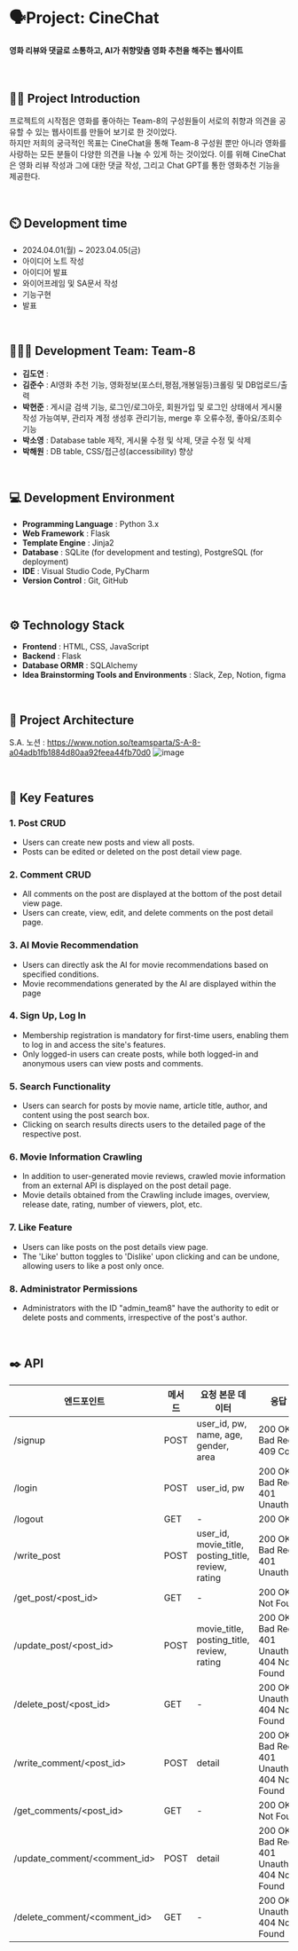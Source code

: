 # 🗣️Project: CineChat
#### 영화 리뷰와 댓글로 소통하고, AI가 취향맞춤 영화 추천을 해주는 웹사이트

<br>

## 👨‍🏫 Project Introduction
프로젝트의 시작점은 영화를 좋아하는 Team-8의 구성원들이 서로의 취향과 의견을 공유할 수 있는 웹사이트를 만들어 보기로 한 것이었다.  
하지만 저희의 궁극적인 목표는 CineChat을 통해 Team-8 구성원 뿐만 아니라 영화를 사랑하는 모든 분들이 다양한 의견을 나눌 수 있게 하는 것이었다. 
이를 위해 CineChat은 영화 리뷰 작성과 그에 대한 댓글 작성, 그리고 Chat GPT를 통한 영화추천 기능을 제공한다.

<br>

## ⏲️ Development time
- 2024.04.01(월) ~ 2023.04.05(금)
- 아이디어 노트 작성
- 아이디어 발표
- 와이어프레임 및 SA문서 작성
- 기능구현
- 발표
<br>

## 🧑‍🤝‍🧑 Development Team: Team-8 
- **김도연** : 
- **김준수** : AI영화 추천 기능, 영화정보(포스터,평점,개봉일등)크롤링 및 DB업로드/출력  
- **박현준** : 게시글 검색 기능, 로그인/로그아웃, 회원가입 및 로그인 상태에서 게시물 작성 가능여부, 관리자 계정 생성후 관리기능, merge 후 오류수정, 좋아요/조회수 기능
- **박소영** : Database table 제작, 게시물 수정 및 삭제, 댓글 수정 및 삭제
- **박해원** : DB table, CSS/접근성(accessibility) 향상


<br>

## 💻 Development Environment
- **Programming Language** : Python 3.x
- **Web Framework** : Flask
- **Template Engine** : Jinja2
- **Database** : SQLite (for development and testing), PostgreSQL (for deployment)
- **IDE** : Visual Studio Code, PyCharm
- **Version Control** : Git, GitHub
<br>

## ⚙️ Technology Stack
- **Frontend** : HTML, CSS, JavaScript
- **Backend** : Flask
- **Database ORMR** : SQLAlchemy
- **Idea Brainstorming Tools and Environments** : Slack, Zep, Notion, figma
<br>

## 📝 Project Architecture
S.A. 노션 : https://www.notion.so/teamsparta/S-A-8-a04adb1fb1884d80aa92feea44fb70d0
![image](https://github.com/daengdaengjoa/Team-8/assets/157565164/a8ab58ef-e818-44f3-a27e-32b8c3ed7c40)


<br>

## 📌 Key Features

### 1. Post CRUD
   - Users can create new posts and view all posts.
   - Posts can be edited or deleted on the post detail view page.

### 2. Comment CRUD
   - All comments on the post are displayed at the bottom of the post detail view page.
   - Users can create, view, edit, and delete comments on the post detail page.

### 3. AI Movie Recommendation
   - Users can directly ask the AI for movie recommendations based on specified conditions.
   - Movie recommendations generated by the AI are displayed within the page
     
### 4.  Sign Up, Log In
   - Membership registration is mandatory for first-time users, enabling them to log in and access the site's features.
   - Only logged-in users can create posts, while both logged-in and anonymous users can view posts and comments.
     
### 5.  Search Functionality
   - Users can search for posts by movie name, article title, author, and content using the post search box.
   - Clicking on search results directs users to the detailed page of the respective post.

### 6. Movie Information Crawling
   - In addition to user-generated movie reviews, crawled movie information from an external API is displayed on the post detail page.
   - Movie details obtained from the Crawling include images, overview, release date, rating, number of viewers, plot, etc.
     
### 7. Like Feature
   - Users can like posts on the post details view page.
   - The 'Like' button toggles to 'Dislike' upon clicking and can be undone, allowing users to like a post only once.
     
### 8. Administrator Permissions
   - Administrators with the ID "admin_team8" have the authority to edit or delete posts and comments, irrespective of the post's author.
     

<br> 

## ✒️ API
| 엔드포인트               | 메서드 | 요청 본문 데이터             | 응답 코드                             |
|------------------------|--------|------------------------------|--------------------------------------|
| /signup                | POST   | user_id, pw, name, age, gender, area | 200 OK, 400 Bad Request, 409 Conflict |
| /login                 | POST   | user_id, pw                  | 200 OK, 400 Bad Request, 401 Unauthorized |
| /logout                | GET    | -                            | 200 OK                               |
| /write_post            | POST   | user_id, movie_title, posting_title, review, rating | 200 OK, 400 Bad Request, 401 Unauthorized |
| /get_post/<post_id>   | GET    | -                            | 200 OK, 404 Not Found                |
| /update_post/<post_id>| POST   | movie_title, posting_title, review, rating | 200 OK, 400 Bad Request, 401 Unauthorized, 404 Not Found |
| /delete_post/<post_id>| GET    | -                            | 200 OK, 401 Unauthorized, 404 Not Found |
| /write_comment/<post_id> | POST | detail                       | 200 OK, 400 Bad Request, 401 Unauthorized, 404 Not Found |
| /get_comments/<post_id>| GET    | -                            | 200 OK, 404 Not Found                |
| /update_comment/<comment_id> | POST | detail                   | 200 OK, 400 Bad Request, 401 Unauthorized, 404 Not Found |
| /delete_comment/<comment_id>| GET | -                          | 200 OK, 401 Unauthorized, 404 Not Found |




